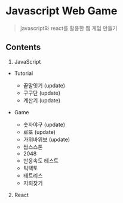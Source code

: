 # Javascript Web Game

> javascript와 react를 활용한 웹 게임 만들기

## Contents

1. JavaScript

- Tutorial

  - 끝말잇기 (update)
  - 구구단 (update)
  - 계산기 (update)

- Game
  - 숫자야구 (update)
  - 로또 (update)
  - 가위바위보 (update)
  - 짭스스톤
  - 2048
  - 반응속도 테스트
  - 틱택토
  - 테트리스
  - 지뢰찾기

2. React
